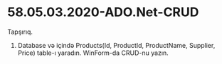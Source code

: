 # 58.05.03.2020-ADO.Net-CRUD

  Tapşırıq.
  
  1. Database və içində Products(Id, ProductId, ProductName, Supplier, Price) table-ı yaradın. WinForm-da CRUD-nu yazın.
